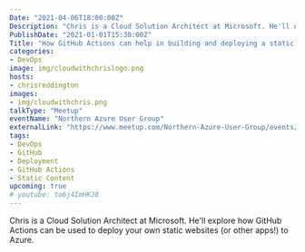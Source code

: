 ```yaml
---
Date: "2021-04-06T18:00:00Z"
Description: "Chris is a Cloud Solution Architect at Microsoft. He'll explore how GitHub Actions can be used to deploy your own static websites (or other apps!) to Azure."
PublishDate: "2021-01-01T15:30:00Z"
Title: "How GitHub Actions can help in building and deploying a static website and more"
categories:
- DevOps
image: img/cloudwithchrislogo.png
hosts:
- chrisreddington
images:
- img/cloudwithchris.png
talkType: "Meetup"
eventName: "Northern Azure User Group"
externalLink: "https://www.meetup.com/Northern-Azure-User-Group/events/276192486/"
tags:
- DevOps
- GitHub
- Deployment
- GitHub Actions
- Static Content
upcoming: true
# youtube: to6j4ImHKJ8
---
```

Chris is a Cloud Solution Architect at Microsoft. He'll explore how GitHub Actions can be used to deploy your own static websites (or other apps!) to Azure.
